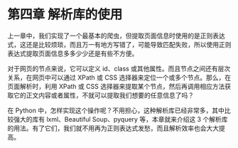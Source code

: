 # 第四章 解析库的使用

上一章中，我们实现了一个最基本的爬虫，但提取页面信息时使用的是正则表达式，这还是比较烦琐，而且万一有地方写错了，可能导致匹配失败，所以使用正则表达式提取页面信息多多少少还是有些不方便。

对于网页的节点来说，它可以定义 id、class 或其他属性。而且节点之间还有层次关系，在网页中可以通过 XPath 或 CSS 选择器来定位一个或多个节点。那么，在页面解析时，利用 XPath 或 CSS
选择器来提取某个节点，然后再调用相应方法获取它的正文内容或者属性，不就可以提取我们想要的任意信息了吗？

在 Python 中，怎样实现这个操作呢？不用担心，这种解析库已经非常多，其中比较强大的库有 lxml、Beautiful Soup、pyquery 等，本章就来介绍这 3
个解析库的用法。有了它们，我们就不用再为正则表达式发愁，而且解析效率也会大大提高。